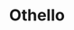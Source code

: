 ---
title: "Othello"
drama-url: "https://en.wikipedia.org/wiki/Othello"
brief-introduction: "\"O, beware, my lord, of jealousy; it is the green-eyed monster which doth mock the meat it feeds on.\""
img-name: "Othello and Desdemona"
image-url: "https://upload.wikimedia.org/wikipedia/commons/e/e0/Frederick_Richard_Pickersgill_-_Othello_and_Desdemona.jpg"
img-creator: "Frederick Richard Pickersgill"
licence: "Creative Commons Public Domain Mark 1.0 License"

original-work-name: Un Capitano Moro (A Moorish Captain)
original-work-type: tale
original-work-year: 1565
original-work-url: https://www.cliffsnotes.com/literature/o/othello/about-othello
writer: "William Shakespeare"

category: play
tags: "1600s, Tragedy, Shakespeare, Passion, Jealousy, Race"

synopsis: "The play is set during the Ottoman-Venetian war for control of the island of Cyprus. Othello and Iago are the two main characters in the play. Othello is a military commander of Moorish race and a former general in the Venetian army. He has recently married the beautiful and rich Desdemona, against his father's wishes. Iago is Othello's malevolent ensign, but he was an evil man who deliberately angered his master, causing the usually Stoic Moor to kill his beloved wife.
(wikipedia 2021)"
act-brief: |
  _**Act I**_  
  Roderigo complains that his ensign friend Iago has not told him about the secret marriage between Desdemona and Othello. He is very unhappy because he is deeply in love with Desdemona and proposes marriage to her father, Brabantio.  
  Because Othello has promoted a man named Cassio, Iago doesn't think this soldier is like him and he hates Othello. He tells Roderigo that he plans to use Othello for his own benefit. Iago colluded with Roderigo to leak the news that Othello was eloping with Desdemona.  
  Brabantio is angered by Roderigo, and when he goes with Othello to the Duke's residence, he accuses Othello of seducing Desdemona with witchcraft. Othello defends himself before many senators, who are not satisfied until Desdemona confirms that she loves Othello. At the duke's command, Othello left Venice to lead the Venetian army against the Turks.  

  _**Act II**_  
  Act II-Upon arriving in Cyprus, they found the Turkish fleet destroyed, apparently by a storm. To celebrate this event, Othello ordered a celebration, and then hurried away to finish his engagement with Desdemona. Iago wants Cassio to join the fight, so he hires Roderigo as a lobbyist. A drunk Cassio even angrily attacked and injured Montano when he tried to calm him down. Othello appears at the right time and asks the whole story. Not surprisingly, Cassio received a rebuke from Othello and was stripped of his rank. So Iago's idea was successful, and Cassio was finally persuaded to make his own demand, that he be restored to military service through Desdemona's husband.  

  _**Act III**_  
  Iago tries to get Othello to trust Cassio and Desdemona less. Later, Desdemona's discarded handkerchief (Othello's first gift to her) was found by Emilia, who did not know what Iago wanted to use the handkerchief for, but at Iago's request, the handkerchief ended up in Iago's hands. Then, Iago took the opportunity to stir things up in Othello's ear, fabricating how his wife betrayed him, successfully provoking Othello's firm determination to kill Desdemona and Cassio, and promoting Iago to lieutenant. The III act is an important turning point, and Othello's tragic ending is to pay for his own belief in Iago's lies and full of doubts about Casio and Desdemona.  

  _**Act IV**_  
  Iago wants Othello to observe Cassio's reaction, so he drops the handkerchief at Cassio's house, while Iago confronts Cassio. Iago deliberately gores Cassio into talking about his affair with Bianca in order to convince Othello that they are talking about Desdemona, but he whispers her name. Later, When Othello sees Bianca accusing Cassio of giving her a second hand gift from another lover, Iago convinces him that cassio received desdemona's handkerchief.  
  Othello then decides to kill Desdemona and orders Iago to kill Cassio. Meanwhile, Roderigo complains that Iago didn't help him get the money and Desdemona, but Iago convinces him to kill Cassio.  

  _**Act V**_  
  Roderigo followed Iago's instructions and attacked Cassio in the street while he was heading home from Bianca's house. Roderigo was wounded, and Iago, blinded by the darkness, wounded Cassio in the leg. When Cassio's cry for help brings Lodovico and Gratiano, Iago, pretending nothing has happened, joins them. Later, Cassio recognized Roderigo as the one who hurt him. Iago stabbed Roderigo to prevent the incident from being revealed, and then blamed Bianca, claiming that it was Bianca's conspiracy.    
  Othello asked Desdemona for an explanation, but failed to suffocate Desdemona with a pillow. Emilia saw that Desdemona was still speaking for her husband before she died. However, Othello's mind was completely occupied by the idea of Desdemona's infidelity, and he could not listen to other explanations. Emilia wanted someone to solve the dilemma.   Former governor Montano was there with Graciano and Iago. When Othello mentions the handkerchief, Emilia finally realizes her husband's plot and tells the truth. Iago kills Emilia in a rage. A repentant Othello realizes that he has wronged Desdemona and that Iago is the real villain, so he stings Iago with his weapon, but does not take his life, leaving him to spend the rest of his life in penance is a more cruel punishment.   
  Iago chose to remain silent, and why he did so was unknown to anyone but himself. Lodovico eventually arrests Iago for murder, and Othello takes his own life. Cassio became the winner, succeeding Othello. Lodovico leaves after denouncing Iago and admonishing Cassio to do justice, and after leaving tells the others what happened.  
  (wikipedia 2021)"
transition: "Due to its lasting passion, jealousy and ethnic theme, Othello has become a popular drama for a long time, for the first time in 1604 after performances were strip widely on the stage, adaptation, and many times over the centuries, Othello as a literary works appeared in many of the popular culture in the form of expression, won the audience's affection. Let's enjoy the play together.
(wikipedia 2021)"
performance-date: "1 November 1604"
performance-country: "United kingdom"
performance-city:  "London"
performance-venue: "Whitehall Palace "
director: "Lloyd Richards"
director-img-url: http://a1.qpic.cn/psc?/V1102NCk2FEIdr/bqQfVz5yrrGYSXMvKr.cqaRtXun4djqqZD3svf0sm2KDJjpi3YBpAXzkbQCgNXqjGM3O5li6xOzBVETvAy9qYfSqYJF5sFp3VdGt8tyJugs!/b&ek=1&kp=1&pt=0&bo=QAZABkAGQAYRECc!&tl=3&su=050976319&tm=1641038400&sce=0-12-12&rf=2-9
director-img-licence:

scriptwriter: 
references: "wikipedia.org. 2021. Othello - Wikipedia. [online] Available at: <https://en.wikipedia.org/wiki/Othello#21st_century> [Accessed 12 December 2021]." 

music1: The Willow Song (Othello)
music-url: https://www.youtube.com/watch?v=gQtOfHBaNqM 

music2: Desdemona's Willow Song from Shakespeare's Othello
music2-url: https://www.youtube.com/watch?v=r6VzWeY_SU0

music3: https://www.youtube.com/watch?v=BdKn5AKSd6M
music3-url: Charlie Mole-Othello - Main Title

layout: exhibit
---
